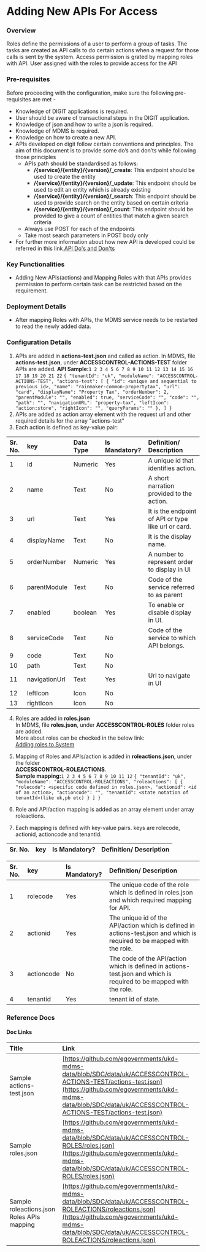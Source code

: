 # Adding New APIs For Access

### Overview <a id="Overview"></a>

Roles define the permissions of a user to perform a group of tasks. The tasks are created as API calls to do certain actions when a request for those calls is sent by the system. Access permission is grated by mapping roles with API. User assigned with the roles to provide access for the API

### Pre-requisites <a id="Pre-requisites"></a>

Before proceeding with the configuration, make sure the following pre-requisites are met -

* Knowledge of DIGIT applications is required.
* User should be aware of transactional steps in the DIGIT application.
* Knowledge of json and how to write a json is required.
* Knowledge of MDMS is required.
* Knowledge on how to create a new API.
* APIs developed on digit follow certain conventions and principles. The aim of this document is to provide some do’s and don’ts while following those principles
  * APIs path should be standardised as follows:
    * **/{service}/{entity}/{version}/\_create**: This endpoint should be used to create the entity
    * **/{service}/{entity}/{version}/\_update**: This endpoint should be used to edit an entity which is already existing
    * **/{service}/{entity}/{version}/\_search**: This endpoint should be used to provide search on the entity based on certain criteria
    * **/{service}/{entity}/{version}/\_count**: This endpoint should be provided to give a count of entities that match a given search criteria
  * Always use POST for each of the endpoints
  * Take most search parameters in POST body only
* For further more information about how new API is developed could be referred in this link[ API Do's and Don'ts](https://digit-discuss.atlassian.net/wiki/spaces/DD/pages/686719019/API+Do%27s+and+Don%27ts)

### Key Functionalities <a id="Key-Functionalities"></a>

* Adding New APIs\(actions\) and Mapping Roles with that APIs provides permission to perform certain task can be restricted based on the requirement.

### Deployment Details <a id="Deployment-Details"></a>

* After mapping Roles with APIs, the MDMS service needs to be restarted to read the newly added data.

### Configuration Details <a id="Configuration-Details"></a>

1. APIs are added in **actions-test.json** and called as action. In MDMS, file **actions-test.json**, under **ACCESSCONTROL-ACTIONS-TEST** folder APIs are added. **API Sample:**`1 2 3 4 5 6 7 8 9 10 11 12 13 14 15 16 17 18 19 20 21 22` `{ "tenantId": "uk", "moduleName": "ACCESSCONTROL-ACTIONS-TEST", "actions-test": [ { "id": <unique and sequential to previous id>, "name": "rainmaker-common-propertytax", "url": "card", "displayName": "Property Tax", "orderNumber": 2, "parentModule": "", "enabled": true, "serviceCode": "", "code": "", "path": "", "navigationURL": "property-tax", "leftIcon": "action:store", "rightIcon": "", "queryParams": "" }, ] }`
2. APIs are added as action array element with the request url and other required details for the array "actions-test"
3. Each action is defined as key-value pair:

| Sr. No. | key | Data Type | Is Mandatory? | Definition/ Description |
| :--- | :--- | :--- | :--- | :--- |
| 1 | id | Numeric | Yes | A unique id that identifies action. |
| 2 | name | Text | No | A short narration provided to the action. |
| 3 | url | Text | Yes | It is the endpoint of API or type like url or card. |
| 4 | displayName | Text | No | It is the display name. |
| 5 | orderNumber | Numeric | Yes | A number to represent order to display in UI |
| 6 | parentModule | Text | No | Code of the service referred to as parent |
| 7 | enabled | boolean | Yes | To enable or disable display in UI. |
| 8 | serviceCode | Text | No | Code of the service to which API belongs. |
| 9 | code | Text | No |  |
| 10 | path | Text | No |  |
| 11 | navigationUrl | Text | Yes | Url to navigate in UI |
| 12 | leftIcon | Icon | No |  |
| 13 | rightIcon | Icon | No |  |

4. Roles are added in **roles.json**  
In MDMS, file **roles.json**, under **ACCESSCONTROL-ROLES** folder roles are added.  
 More about roles can be checked in the below link:  
[Adding roles to System](https://digit-discuss.atlassian.net/wiki/spaces/DD/pages/717946899/Adding+roles+to+System)

5. Mapping of Roles and APIs/action is added in **roleactions.json**, under the folder  
**ACCESSCONTROL-ROLEACTIONS**.  
**Sample mapping:**`1 2 3 4 5 6 7 8 9 10 11 12` `{ "tenantId": "uk", "moduleName": "ACCESSCONTROL-ROLEACTIONS", "roleactions": [ { "rolecode": <specific code defined in roles.json>, "actionid": <id of an action>, "actioncode": "", "tenantId": <state notation of tenantId>(like uk,pb etc) } ] }`

6. Role and API/action mapping is added as an array element under array roleactions.  
 7. Each mapping is defined with key-value pairs. keys are rolecode, actionid, actioncode and tenantId.

| Sr. No. | key | Is Mandatory? | Definition/ Description |
| :--- | :--- | :--- | :--- |


| Sr. No. | key | Is Mandatory? | Definition/ Description |
| :--- | :--- | :--- | :--- |
| 1 | rolecode | Yes | The unique code of the role which is defined in roles.json and which required mapping for API. |
| 2 | actionid | Yes | The unique id of the API/action which is defined in actions-test.json and which is required to be mapped with the role. |
| 3 | actioncode | No | The code of the API/action which is defined in actions-test.json and which is required to be mapped with the role. |
| 4 | tenantid | Yes | tenant id of state. |

### Reference Docs <a id="Reference-Docs"></a>

#### Doc Links <a id="Doc-Links"></a>

| **Title**  | **Link** |
| :--- | :--- |
| Sample actions-test.json | [https://github.com/egovernments/ukd-mdms-data/blob/SDC/data/uk/ACCESSCONTROL-ACTIONS-TEST/actions-test.json](https://github.com/egovernments/ukd-mdms-data/blob/SDC/data/uk/ACCESSCONTROL-ACTIONS-TEST/actions-test.json) |
|  Sample roles.json | [https://github.com/egovernments/ukd-mdms-data/blob/SDC/data/uk/ACCESSCONTROL-ROLES/roles.json](https://github.com/egovernments/ukd-mdms-data/blob/SDC/data/uk/ACCESSCONTROL-ROLES/roles.json) |
| Sample roleactions.json Roles APIs mapping | [https://github.com/egovernments/ukd-mdms-data/blob/SDC/data/uk/ACCESSCONTROL-ROLEACTIONS/roleactions.json](https://github.com/egovernments/ukd-mdms-data/blob/SDC/data/uk/ACCESSCONTROL-ROLEACTIONS/roleactions.json) |

